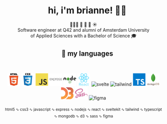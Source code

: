 <div id="toc" align="center">
  <ul style="list-style: none">
    <summary>
      <h1> hi, i'm brianne! 👋🏽 </h1>
    </summary>
  </ul>
</div>

<p style="underline" align="center">🧘🏽‍♀️ 📮 🚏 🎠 ☀️ <br /> Software engineer at Q42 and alumni of Amsterdam University <br /> of Applied Sciences with a Bachelor of Science 🎓 </p>

<div id="toc" align="center">
  <ul style="list-style: none">
    <summary>
      <h2 align="center"> 💌 my languages </h2>
    </summary>
  </ul>
</div>

<br />

<p align="center">
  <img src="https://raw.githubusercontent.com/devicons/devicon/master/icons/html5/html5-original-wordmark.svg" alt="html5" width="40" height="40"/>
  <img src="https://raw.githubusercontent.com/devicons/devicon/master/icons/css3/css3-original-wordmark.svg" alt="css3" width="40" height="40"/>
  <img src="https://raw.githubusercontent.com/devicons/devicon/master/icons/javascript/javascript-original.svg" alt="javascript" width="40" height="40"/>
  <img src="https://raw.githubusercontent.com/devicons/devicon/master/icons/express/express-original-wordmark.svg" alt="express" width="40" height="40"/>
  <img src="https://raw.githubusercontent.com/devicons/devicon/master/icons/nodejs/nodejs-original-wordmark.svg" alt="nodejs" width="40" height="40"/>
  <img src="https://raw.githubusercontent.com/devicons/devicon/master/icons/react/react-original-wordmark.svg" alt="react" width="40" height="40"/>
  <img src="https://upload.wikimedia.org/wikipedia/commons/1/1b/Svelte_Logo.svg" alt="svelte" width="40" height="40"/>
  <img src="https://www.vectorlogo.zone/logos/tailwindcss/tailwindcss-icon.svg" alt="tailwind" width="40" height="40"/>
  <img src="https://raw.githubusercontent.com/devicons/devicon/master/icons/typescript/typescript-original.svg" alt="typescript" width="40" height="40"/>
  <img src="https://raw.githubusercontent.com/devicons/devicon/master/icons/mongodb/mongodb-original-wordmark.svg" alt="mongodb" width="40" height="40"/>
  <img src="https://raw.githubusercontent.com/devicons/devicon/master/icons/d3js/d3js-original.svg" alt="d3js" width="40" height="40"/>
  <img src="https://raw.githubusercontent.com/devicons/devicon/master/icons/sass/sass-original.svg" alt="sass" width="40" height="40"/>
  <img src="https://www.vectorlogo.zone/logos/figma/figma-icon.svg" alt="figma" width="40" height="40"/>
</p>

<p align="center"> <sub>html5  ∿  css3  ∿  javascript  ∿  express  ∿  nodejs  ∿  react  ∿  sveltekit  ∿  tailwind  ∿  typescript  ∿  mongodb  ∿  d3  ∿  sass  ∿  figma</sub> </p>

<br />
